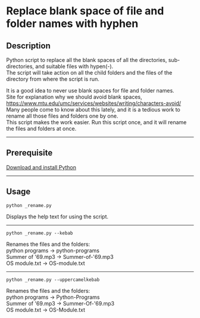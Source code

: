 # Replace blank space of file and folder names with hyphen

## Description
Python script to replace all the blank spaces of all the directories, sub-directories, and suitable files with hypen(-). <br>
The script will take action on all the child folders and the files of the directory from where the script is run.

It is a good idea to never use blank spaces for file and folder names.<br>
Site for explanation why we should avoid blank spaces,
https://www.mtu.edu/umc/services/websites/writing/characters-avoid/ <br>
Many people come to know about this lately, and it is a tedious work to rename all those files and folders one by one. <br>
This script makes the work easier. Run this script once, and it will rename the files and folders at once.

---

## Prerequisite

[Download and install Python](https://www.python.org/downloads/)

---

## Usage
```
python _rename.py
```
Displays the help text for using the script.

---

```
python _rename.py --kebab
```
Renames the files and the folders:<br>
python programs → python-programs<br>
Summer of '69.mp3 → Summer-of-'69.mp3<br>
OS module.txt → OS-module.txt<br>

---

``` 
python _rename.py --uppercamelkebab
```
Renames the files and the folders:<br>
python programs → Python-Programs<br>
Summer of '69.mp3 → Summer-Of-'69.mp3<br>
OS module.txt → OS-Module.txt<br>
